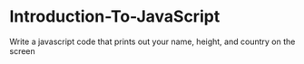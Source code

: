 # Introduction-To-JavaScript
Write a javascript code that prints out your name, height, and country on the screen
